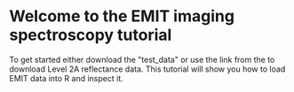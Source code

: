 # Welcome to the EMIT imaging spectroscopy tutorial

To get started either download the "test_data" or use the link from the to download Level 2A reflectance data. This tutorial will show you how to load EMIT data into R and inspect it. 
